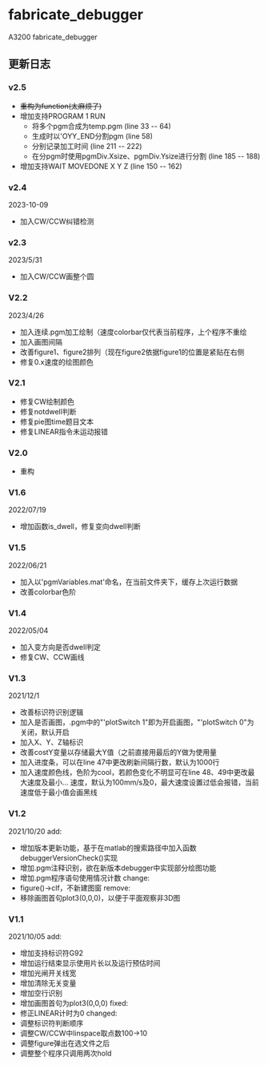 # fabricate_debugger
A3200 fabricate_debugger

## 更新日志
### v2.5
+ ~~重构为function(太麻烦了)~~
+ 增加支持PROGRAM 1 RUN
  + 将多个pgm合成为temp.pgm (line 33 -- 64)
  + 生成时以'OYY_END分割pgm (line 58)
  + 分别记录加工时间 (line 211 -- 222)
  + 在分pgm时使用pgmDiv.Xsize、pgmDiv.Ysize进行分割 (line 185 -- 188)
+ 增加支持WAIT MOVEDONE X Y Z (line 150 -- 162)
### v2.4
2023-10-09
+ 加入CW/CCW纠错检测
### v2.3
2023/5/31
+ 加入CW/CCW画整个圆
### V2.2
2023/4/26
+ 加入连续.pgm加工绘制（速度colorbar仅代表当前程序，上个程序不重绘
+ 加入画图间隔
+ 改善figure1、figure2排列（现在figure2依据figure1的位置是紧贴在右侧
+ 修复0.x速度的绘图颜色
### V2.1
+ 修复CW绘制颜色
+ 修复notdwell判断
+ 修复pie图time题目文本
+ 修复LINEAR指令未运动报错
### V2.0
+ 重构
### V1.6
2022/07/19
+ 增加函数is_dwell，修复变向dwell判断
### V1.5
2022/06/21
+ 加入以'pgmVariables.mat'命名，在当前文件夹下，缓存上次运行数据
+ 改善colorbar色阶
### V1.4
2022/05/04
+ 加入变方向是否dwell判定
+ 修复CW、CCW画线
### V1.3
2021/12/1
+ 改善标识符识别逻辑
+ 加入是否画图，.pgm中的"'plotSwitch 1"即为开启画图，"'plotSwitch 0"为关闭，默认开启
+ 加入X、Y、Z轴标识
+ 改善costY变量以存储最大Y值（之前直接用最后的Y做为使用量
+ 加入进度条，可以在line 47中更改刷新间隔行数，默认为1000行
+ 加入速度颜色线，色阶为cool，若颜色变化不明显可在line 48、49中更改最大速度及最小...
速度，默认为100mm/s及0，最大速度设置过低会报错，当前速度低于最小值会画黑线
### V1.2
2021/10/20
add:
+ 增加版本更新功能，基于在matlab的搜索路径中加入函数debuggerVersionCheck()实现
+ 增加.pgm注释识别，欲在新版本debugger中实现部分绘图功能
+ 增加.pgm程序语句使用情况计数
change:
+ figure()->clf，不新建图窗
remove:
+ 移除画图首句plot3(0,0,0)，以便于平面观察非3D图
### V1.1
2021/10/05
add:
+ 增加支持标识符G92
+ 增加运行结束显示使用片长以及运行预估时间
+ 增加光闸开关线宽
+ 增加清除无关变量
+ 增加空行识别
+ 增加画图首句为plot3(0,0,0)
fixed:
+ 修正LINEAR计时为0
changed:
+ 调整标识符判断顺序
+ 调整CW/CCW中linspace取点数100->10
+ 调整figure弹出在选文件之后
+ 调整整个程序只调用两次hold